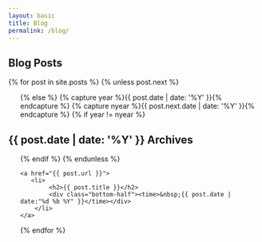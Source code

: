 ```yaml
---
layout: basic
title: Blog
permalink: /blog/
---
```

<section class="archive">
<h1>Blog Posts</h1>
{% for post in site.posts %}
  {% unless post.next %}
  <ul class="archive-container">
  {% else %}
  {% capture year %}{{ post.date | date: '%Y' }}{% endcapture %}
  {% capture nyear %}{{ post.next.date | date: '%Y' }}{% endcapture %}
  {% if year != nyear %}
  </ul>
  <h2>{{ post.date | date: '%Y' }} Archives</h2>
  <ul class="past">
  {% endif %}
  {% endunless %}

    <a href="{{ post.url }}">
       <li>
            <h2>{{ post.title }}</h2>
            <div class="bottom-half"><time>&nbsp;{{ post.date | date:"%d %b %Y" }}</time></div>
        </li>
    </a>
{% endfor %}
  </ul>
</section>
